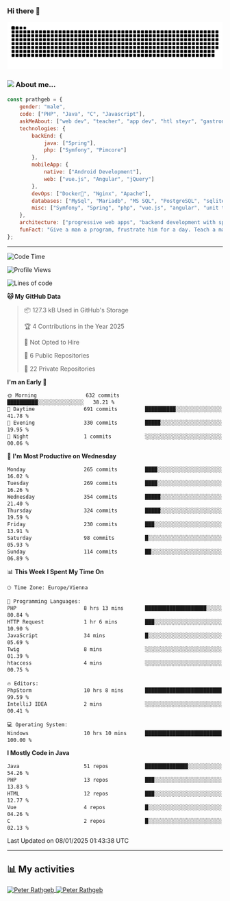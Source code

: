 ### Hi there 👋

<div align="center">
  <img  src="https://github.com/1999AZZAR/1999AZZAR/blob/main/resources/img/grid-snake.svg"
       alt="snake" />
</div>

### <img src="https://media.giphy.com/media/VgCDAzcKvsR6OM0uWg/giphy.gif" width="50"> About me...  

```javascript
const prathgeb = {
    gender: "male",
    code: ["PHP", "Java", "C", "Javascript"],
    askMeAbout: ["web dev", "teacher", "app dev", "htl steyr", "gastronaut"],
    technologies: {
        backEnd: {
            java: ["Spring"],
            php: ["Symfony", "Pimcore"]
        },
        mobileApp: {
            native: ["Android Development"],
            web: ["vue.js", "Angular", "jQuery"]
        },
        devOps: ["Docker🐳", "Nginx", "Apache"],
        databases: ["MySql", "Mariadb", "MS SQL", "PostgreSQL", "sqlite"],
        misc: ["Symfony", "Spring", "php", "vue.js", "angular", "unit testing", "ci/cd using github actions"]
    },
    architecture: ["progressive web apps", "backend development with spring", "backend development with symfony"],
    funFact: "Give a man a program, frustrate him for a day. Teach a man to program, frustrate him for a lifetime."
};
```

---
<!--START_SECTION:waka-->
![Code Time](http://img.shields.io/badge/Code%20Time-848%20hrs%2020%20mins-blue)

![Profile Views](http://img.shields.io/badge/Profile%20Views-1-blue)

![Lines of code](https://img.shields.io/badge/From%20Hello%20World%20I%27ve%20Written-3.6%20million%20lines%20of%20code-blue)

**🐱 My GitHub Data** 

> 📦 127.3 kB Used in GitHub's Storage 
 > 
> 🏆 4 Contributions in the Year 2025
 > 
> 🚫 Not Opted to Hire
 > 
> 📜 6 Public Repositories 
 > 
> 🔑 22 Private Repositories 
 > 
**I'm an Early 🐤** 

```text
🌞 Morning                632 commits         ██████████░░░░░░░░░░░░░░░   38.21 % 
🌆 Daytime                691 commits         ██████████░░░░░░░░░░░░░░░   41.78 % 
🌃 Evening                330 commits         █████░░░░░░░░░░░░░░░░░░░░   19.95 % 
🌙 Night                  1 commits           ░░░░░░░░░░░░░░░░░░░░░░░░░   00.06 % 
```
📅 **I'm Most Productive on Wednesday** 

```text
Monday                   265 commits         ████░░░░░░░░░░░░░░░░░░░░░   16.02 % 
Tuesday                  269 commits         ████░░░░░░░░░░░░░░░░░░░░░   16.26 % 
Wednesday                354 commits         █████░░░░░░░░░░░░░░░░░░░░   21.40 % 
Thursday                 324 commits         █████░░░░░░░░░░░░░░░░░░░░   19.59 % 
Friday                   230 commits         ███░░░░░░░░░░░░░░░░░░░░░░   13.91 % 
Saturday                 98 commits          █░░░░░░░░░░░░░░░░░░░░░░░░   05.93 % 
Sunday                   114 commits         ██░░░░░░░░░░░░░░░░░░░░░░░   06.89 % 
```


📊 **This Week I Spent My Time On** 

```text
🕑︎ Time Zone: Europe/Vienna

💬 Programming Languages: 
PHP                      8 hrs 13 mins       ████████████████████░░░░░   80.84 % 
HTTP Request             1 hr 6 mins         ███░░░░░░░░░░░░░░░░░░░░░░   10.90 % 
JavaScript               34 mins             █░░░░░░░░░░░░░░░░░░░░░░░░   05.69 % 
Twig                     8 mins              ░░░░░░░░░░░░░░░░░░░░░░░░░   01.39 % 
htaccess                 4 mins              ░░░░░░░░░░░░░░░░░░░░░░░░░   00.75 % 

🔥 Editors: 
PhpStorm                 10 hrs 8 mins       █████████████████████████   99.59 % 
IntelliJ IDEA            2 mins              ░░░░░░░░░░░░░░░░░░░░░░░░░   00.41 % 

💻 Operating System: 
Windows                  10 hrs 10 mins      █████████████████████████   100.00 % 
```

**I Mostly Code in Java** 

```text
Java                     51 repos            ██████████████░░░░░░░░░░░   54.26 % 
PHP                      13 repos            ███░░░░░░░░░░░░░░░░░░░░░░   13.83 % 
HTML                     12 repos            ███░░░░░░░░░░░░░░░░░░░░░░   12.77 % 
Vue                      4 repos             █░░░░░░░░░░░░░░░░░░░░░░░░   04.26 % 
C                        2 repos             █░░░░░░░░░░░░░░░░░░░░░░░░   02.13 % 
```




 Last Updated on 08/01/2025 01:43:38 UTC
<!--END_SECTION:waka-->

---
  ## 📊 My activities
  <a href="https://github.com/prathgeb">
    <img width=450 height=170 align="center" alt="Peter Rathgeb" src="https://github-readme-stats.vercel.app/api?username=prathgeb&include_all_commits=true&count_private=true&theme=midnight-purple&show_icons=true&bg_color=0D1117&hide_border=true" />
  </a>
  <a href="https://github.com/prathgeb">
    <img align="center" alt="Peter Rathgeb" src="https://github-readme-stats.vercel.app/api/top-langs/?username=prathgeb&include_all_commits=true&count_private=true&theme=midnight-purple&show_icons=true&layout=compact&bg_color=0D1117&hide_border=true" />
  </a>
